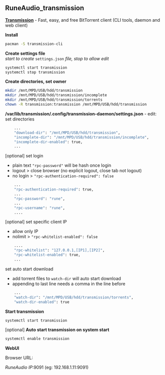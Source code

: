 RuneAudio_transmission
---

[**Transmission**](https://transmissionbt.com/) - Fast, easy, and free BitTorrent client (CLI tools, daemon and web client)  

**Install**  
```sh
pacman -S transmission-cli
```

**Create settings file**  
_start to create_ `settings.json` _file, stop to allow edit_
```sh
systemctl start transmission
systemctl stop transmission
```

**Create directories, set owner**
```sh
mkdir /mnt/MPD/USB/hdd/transmission
mkdir /mnt/MPD/USB/hdd/transmission/incomplete
mkdir /mnt/MPD/USB/hdd/transmission/torrents
chown -R transmission:transmission /mnt/MPD/USB/hdd/transmission
```

**/var/lib/transmission/.config/transmission-daemon/settings.json** - edit:  
set directories  
```sh
    ...
    "download-dir": "/mnt/MPD/USB/hdd/transmission",
    "incomplete-dir": "/mnt/MPD/USB/hdd/transmission/incomplete",
    "incomplete-dir-enabled": true,
    ...
```
[optional] set login  
- plain text `"rpc-password"` will be hash once login
- logout > close browser (no explicit logout, close tab not logout)
- no login > `"rpc-authentication-required": false`  
```sh
    ...
    "rpc-authentication-required": true,
    ...
    "rpc-password": "rune",
    ...
    "rpc-username": "rune",
    ....
```
[optional] set specific client IP  
- allow only IP
- nolimit > `"rpc-whitelist-enabled": false`
```sh
    ....
    "rpc-whitelist": "127.0.0.1,[IP1],[IP2]",
    "rpc-whitelist-enabled": true,
    ...
```
set auto start download  
- add torrent files to `watch-dir` will auto start download  
- appending to last line needs a comma in the line before
```sh
    ...
    "watch-dir": "/mnt/MPD/USB/hdd/transmission/torrents",
    "watch-dir-enabled": true
```

**Start transmission**  
```sh
systemctl start transmission
```

[optional] **Auto start transmission on system start**  
```sh
systemctl enable transmission
```

**WebUI**  
  
Browser URL:  
  
_RuneAudio IP_:9091 (eg: 192.168.1.11:9091)  
